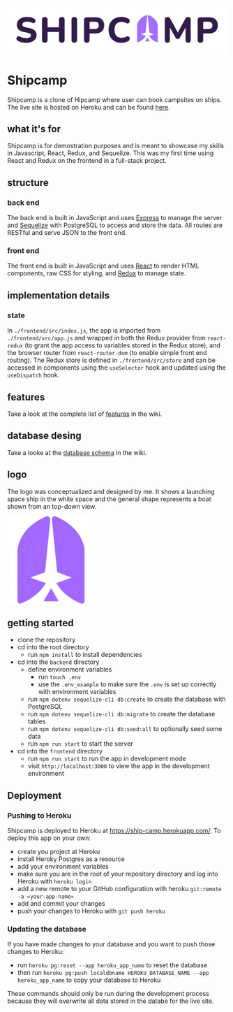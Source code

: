 
![](./assets/images/name-and-logo.png)

# Shipcamp

Shipcamp is a clone of Hipcamp where user can book campsites on ships. The live site is hosted on Heroku and can be found [here](https://ship-camp.herokuapp.com/).

## what it's for
Shipcamp is for demostration purposes and is meant to showcase my skills in Javascript, React, Redux, and Sequelize. This was my first time using React and Redux on the frontend in a full-stack project.

## structure
### back end
The back end is built in JavaScript and uses [Express](https://expressjs.com/) to manage the server and [Sequelize](https://sequelize.org/) with PostgreSQL to access and store the data. All routes are RESTful and serve JSON to the front end.

### front end
The front end is built in JavaScript and uses [React](https://reactjs.org/) to render HTML components, raw CSS for styling, and [Redux](https://redux.js.org/) to manage state.

## implementation details
<!--
### dynamic updates
### seeding
-->

### state
In `./frontend/src/index.js`, the app is imported from `./frontend/src/app.js` and wrapped in both the Redux provider from `react-redux` (to grant the app access to variables stored in the Redux store), and the browser router from `react-router-dom` (to enable simple front end routing). The Redux store is defined in `./frontend/src/store` and can be accessed in components using the `useSelector` hook and updated using the `useDispatch` hook.

## features
Take a look at the complete list of [features](https://github.com/breizeway/ship-camp/wiki/MVP-Features) in the wiki.

## database desing
Take a looke at the [database schema](https://github.com/breizeway/ship-camp/wiki/Database-Schema) in the wiki.

## logo
The logo was conceptualized and designed by me. It shows a launching space ship in the white space and the general shape represents a boat shown from an top-down view.
<div style='max-width: 200px;'>
  <img src='./assets/logo/bright-square.png' style='max-width: 200px;'>
</div>

## getting started
- clone the repository
- cd into the root directory
  - run `npm install` to install dependencies
- cd into the `backend` directory
  - define environment variables
    - run `touch .env`
    - use the `.env_example` to make sure the `.env` is set up correctly with environment variables
  - run `npm dotenv sequelize-cli db:create` to create the database with PostgreSQL
  - run `npm dotenv sequelize-cli db:migrate` to create the database tables
  - run `npm dotenv sequelize-cli db:seed:all` to optionally seed some data
  - run `npm run start` to start the server
- cd into the `frontend` directory
  - run `npm run start` to run the app in development mode
  - visit `http://localhost:3000` to view the app in the development environment

## Deployment
### Pushing to Heroku
Shipcamp is deployed to Heroku at https://ship-camp.herokuapp.com/. To deploy this app on your own:
- create you project at Heroku
- install Heroky Postgres as a resource
- add your environment variables
- make sure you are in the root of your repository directory and log into Heroku with `heroku login`
- add a new remote to your GitHub configuration with heroku `git:remote -a «your-app-name»`
- add and commit your changes
- push your changes to Heroku with `git push heroku`

### Updating the database
If you have made changes to your database and you want to push those changes to Heroku:
- run `heroku pg:reset --app heroku_app_name` to reset the database
- then run `heroku pg:push localdbname HEROKU_DATABASE_NAME --app heroku_app_name` to copy your database to Heroku

These commands should only be run during the development process because they will overwrite all data stored in the databe for the live site.
